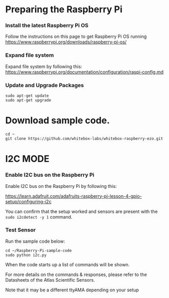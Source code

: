
# Preparing the Raspberry Pi #
### Install the latest Raspberry Pi OS
Follow the instructions on this page to get Raspberry Pi OS running
https://www.raspberrypi.org/downloads/raspberry-pi-os/

### Expand file system
    
Expand file system by following this:
https://www.raspberrypi.org/documentation/configuration/raspi-config.md

### Update and Upgrade Packages 
    
    sudo apt-get update
    sudo apt-get upgrade

# Download sample code.
    
    cd ~
    git clone https://github.com/whitebox-labs/whitebox-raspberry-ezo.git


# I2C MODE #

### Enable I2C bus on the Raspberry Pi ###

Enable I2C bus on the Raspberry Pi by following this:

https://learn.adafruit.com/adafruits-raspberry-pi-lesson-4-gpio-setup/configuring-i2c

You can confirm that the setup worked and sensors are present with the `sudo i2cdetect -y 1` command.

### Test Sensor ###
    
Run the sample code below:
    
    cd ~/Raspberry-Pi-sample-code
    sudo python i2c.py

When the code starts up a list of commands will be shown.

For more details on the commands & responses, please refer to the Datasheets of the Atlas Scientific Sensors.
 
Note that it may be a different ttyAMA depending on your setup

